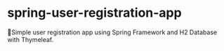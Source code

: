 # spring-user-registration-app
🎉Simple user registration app using Spring Framework and H2 Database with Thymeleaf.
